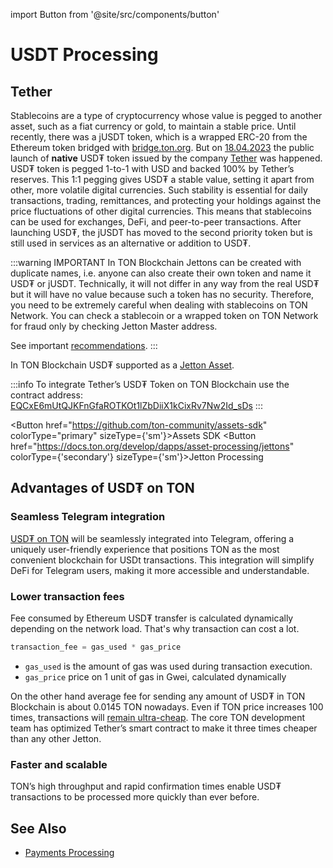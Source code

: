 import Button from '@site/src/components/button'

# USDT Processing

## Tether

Stablecoins are a type of cryptocurrency whose value is pegged to another asset, such as a fiat currency or gold, to maintain a stable price. Until recently, there was a jUSDT token, which is a wrapped ERC-20 from the Ethereum token bridged with [bridge.ton.org](bridge.ton.org). But on [18.04.2023](https://t.me/toncoin/824) the public launch of **native** USD₮ token issued by the company [Tether](https://tether.to/en/) was happened. USD₮ token is pegged 1-to-1 with USD and backed 100% by Tether’s reserves. This 1:1 pegging gives USD₮ a stable value, setting it apart from other, more volatile digital currencies. Such stability is essential for daily transactions, trading, remittances, and protecting your holdings against the price fluctuations of other digital currencies. This means that stablecoins can be used for exchanges, DeFi, and peer-to-peer transactions. After launching USD₮, the jUSDT has moved to the second priority token but is still used in services as an alternative or addition to USD₮.

:::warning IMPORTANT
In TON Blockchain Jettons can be created with duplicate names, i.e. anyone can also create their own token and name it USD₮ or jUSDT. Technically, it will not differ in any way from the real USD₮ but it will have no value because such a token has no security. Therefore, you need to be extremely careful when dealing with stablecoins on TON Network. You can check a stablecoin or a wrapped token on TON Network for fraud only by checking Jetton Master address.

See important [recommendations](/develop/dapps/asset-processing/jettons#jetton-wallet-processing).
:::

In TON Blockchain USD₮ supported as a [Jetton Asset](/develop/dapps/asset-processing/jettons).

:::info
To integrate Tether’s USD₮ Token on TON Blockchain use the contract address:
[EQCxE6mUtQJKFnGfaROTKOt1lZbDiiX1kCixRv7Nw2Id_sDs](https://tonviewer.com/EQCxE6mUtQJKFnGfaROTKOt1lZbDiiX1kCixRv7Nw2Id_sDs?section=jetton)
:::

<Button href="https://github.com/ton-community/assets-sdk" colorType="primary" sizeType={'sm'}>Assets SDK</Button>
<Button href="https://docs.ton.org/develop/dapps/asset-processing/jettons" colorType={'secondary'} sizeType={'sm'}>Jetton Processing</Button>

## Advantages of USD₮ on TON

### Seamless Telegram integration

[USD₮ on TON](https://ton.org/borderless) will be seamlessly integrated into Telegram, offering a uniquely user-friendly experience that positions TON as the most convenient blockchain for USDt transactions. This integration will simplify DeFi for Telegram users, making it more accessible and understandable.

### Lower transaction fees

Fee consumed by Ethereum USD₮ transfer is calculated dynamically depending on the network load. That's why transaction can cost a lot.

 ```cpp
transaction_fee = gas_used * gas_price
```

* `gas_used` is the amount of gas was used during transaction execution.
* `gas_price` price on 1 unit of gas in Gwei, calculated dynamically

On the other hand average fee for sending any amount of USD₮ in TON Blockchain is about 0.0145 TON nowadays. Even if TON price increases 100 times, transactions will [remain ultra-cheap](/develop/smart-contracts/fees#average-transaction-cost). The core TON development team has optimized Tether’s smart contract to make it three times cheaper than any other Jetton.

### Faster and scalable

TON’s high throughput and rapid confirmation times enable USD₮ transactions to be processed more quickly than ever before.


## See Also

* [Payments Processing](/develop/dapps/asset-processing/)
